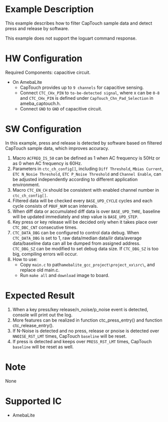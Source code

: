 # Example Description

This example describes how to filter CapTouch sample data and detect press and release by software.

This example does not support the loguart command response.

# HW Configuration

Required Components: capacitive circuit.

* On AmebaLite
	- CapTouch provides up to `9 channels` for capacitive sensing.
	- Connect `CTC_CHx_PIN` to `to-be-detected signal`, where x can be `0-8` and `CTC_CHx_PIN` is defined under `CapTouch_Chn_Pad_Selection` in ameba_captouch.h.
	- Connect `GND` to `GND` of capacitive circuit.

# SW Configuration

In this example, press and release is detected by software based on filtered CapTouch sample data, which improves accuracy.

1. Macro `ACFREQ_IS_50` can be defined as 1 when AC frequency is 50Hz or as 0 when AC frequency is 60Hz.
2. Parameters in `ctc_ch_config[]`, including `Diff Threshold`, `Mbias Current`, `ETC N_Nosie Threshold`, `ETC P_Noise Threshold` and `Channel Enable`, can be adjusted independently according to different application environment.
3. Macro `CTC_EN_CH` should be consistent with enabled channel number in `ctc_ch_config[]`.
4. Filtered data will be checked every `BASE_UPD_CYCLE` cycles and each cycle consists of `PBUF_NUM` scan intervals.
5. When diff data or accumulated diff data is over `BASE_UPD_THRE`, baseline will be updated immediately and step value is `BASE_UPD_STEP`.
6. Key press or key release will be decided only when it takes place over `CTC_DBC_CNT` consecutive times.
7. `CTC_DATA_DBG` can be configured to control data debug. When `CTC_DATA_DBG` is set to 1, raw data/median data/iir data/average data/baseline data can all be dumped from assigned address. `CTC_DBG_SZ` can be modified to set debug data size. If `CTC_DBG_SZ` is too big, compiling errors will occur.
8. How to use:
    * Copy `main.c` to path`amebalite_gcc_project\project_xx\src\`, and replace old main.c.
    * Run `make all` and `download` image to board.

# Expected Result

1. When a key press/key release/n_noise/p_noise event is detected, console will print out the log.
2. More features can be realized in function ctc_press_entry() and function ctc_release_entry().
3. If N-Noise is detected and no press, release or pnoise is detected over `NNOISE_RST_LMT` times, CapTouch `baseline` will be reset.
4. If press is detected and keeps over `PRESS_RST_LMT` times, CapTouch `baseline` will be reset as well.

# Note

None

# Supported IC

* AmebaLite